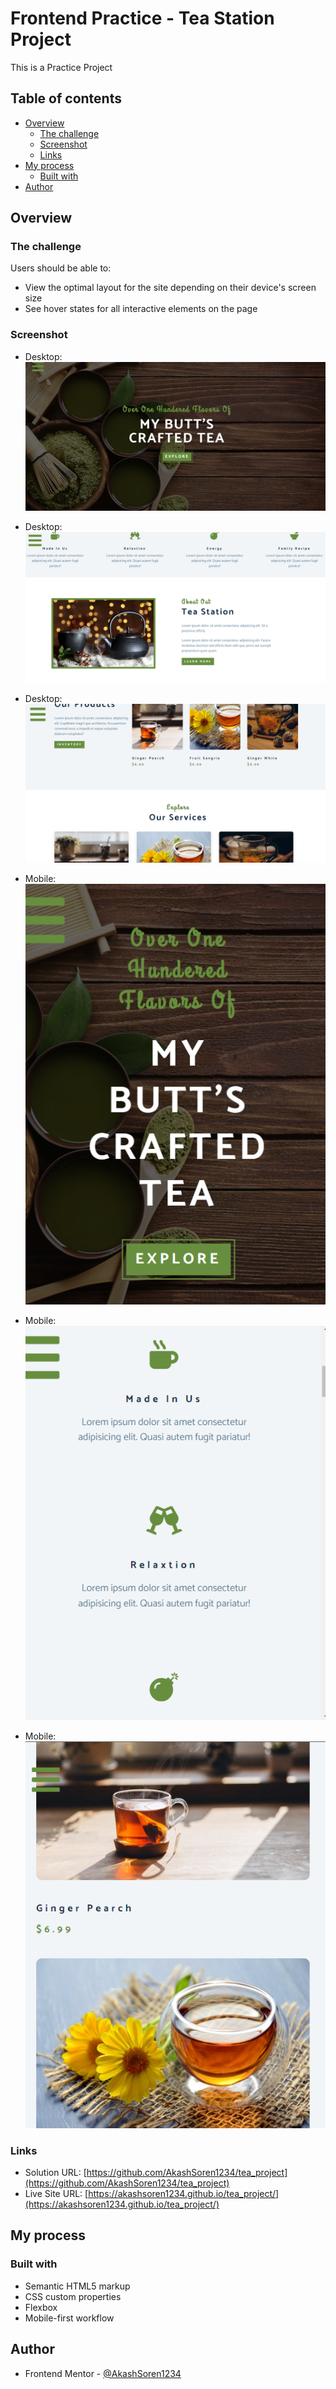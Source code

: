 # Frontend Practice - Tea Station Project

This is a Practice Project

## Table of contents

- [Overview](#overview)
  - [The challenge](#the-challenge)
  - [Screenshot](#screenshot)
  - [Links](#links)
- [My process](#my-process)
  - [Built with](#built-with)
- [Author](#author)

## Overview

### The challenge

Users should be able to:

- View the optimal layout for the site depending on their device's screen size
- See hover states for all interactive elements on the page

### Screenshot

- Desktop: ![](./images/screenshots/tea_desktop1.png)
- Desktop: ![](./images/screenshots/tea_desktop2.png)
- Desktop: ![](./images/screenshots/tea_desktop3.png)

- Mobile: ![](./images/screenshots/tea_mobile1.png)
- Mobile: ![](./images/screenshots/tea_mobile2.png)
- Mobile: ![](./images/screenshots/tea_mobile3.png)


### Links

- Solution URL: [https://github.com/AkashSoren1234/tea_project](https://github.com/AkashSoren1234/tea_project)
- Live Site URL: [https://akashsoren1234.github.io/tea_project/](https://akashsoren1234.github.io/tea_project/)

## My process

### Built with

- Semantic HTML5 markup
- CSS custom properties
- Flexbox
- Mobile-first workflow

## Author

- Frontend Mentor - [@AkashSoren1234](https://www.frontendmentor.io/profile/AkashSoren1234)

